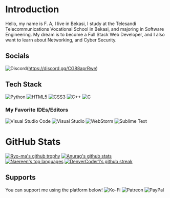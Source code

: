 # Introduction
Hello, my name is F. A, I live in Bekasi, I study at the Telesandi Telecommunications Vocational School in Bekasi, and majoring in Software Engineering. My dream is to become a Full Stack Web Developer, and I also want to learn about Networking, and Cyber Security.

## Socials
![Discord](https://img.shields.io/badge/Discord-%235865F2.svg?style=for-the-badge&logo=discord&logoColor=white)(https://discord.gg/CG88aprRwe)

## Tech Stack
![Python](https://img.shields.io/badge/python-3670A0?style=for-the-badge&logo=python&logoColor=ffdd54) ![HTML5](https://img.shields.io/badge/html5-%23E34F26.svg?style=for-the-badge&logo=html5&logoColor=white) ![CSS3](https://img.shields.io/badge/css3-%231572B6.svg?style=for-the-badge&logo=css3&logoColor=white) ![C++](https://img.shields.io/badge/c++-%2300599C.svg?style=for-the-badge&logo=c%2B%2B&logoColor=white) ![C](https://img.shields.io/badge/c-%2300599C.svg?style=for-the-badge&logo=c&logoColor=white)
### My Favorite IDEs/Editors
![Visual Studio Code](https://img.shields.io/badge/Visual%20Studio%20Code-0078d7.svg?style=for-the-badge&logo=visual-studio-code&logoColor=white) ![Visual Studio](https://img.shields.io/badge/Visual%20Studio-5C2D91.svg?style=for-the-badge&logo=visual-studio&logoColor=white) ![WebStorm](https://img.shields.io/badge/webstorm-143?style=for-the-badge&logo=webstorm&logoColor=white&color=black) ![Sublime Text](https://img.shields.io/badge/sublime_text-%23575757.svg?style=for-the-badge&logo=sublime-text&logoColor=important)

# GitHub Stats
[![Ryo-ma's github trophy](https://github-profile-trophy.vercel.app/?username=Antiquarentine&row=1)](https://github.com/Antiquarentine/github-profile-trophy)
[![Anurag's github stats](https://github-readme-stats.vercel.app/api?username=Antiquarentine&theme=blue-green)](https://github.com/Antiquarentine/github-readme-stats)
[![Naereen's top languages](https://github-readme-stats.vercel.app/api/top-langs/?username=Antiquarentine&theme=blue-green)](https://github.com/Antiquarentine/github-readme-stats)
[![DenverCoder1's github streak](https://github-readme-streak-stats.herokuapp.com/?user=Antiquarentine&theme=blue-green)](https://github.com/Antiquarentine/github-readme-streak-stats)

## Supports
You can support me using the platform below!
![Ko-Fi](https://img.shields.io/badge/Ko--fi-F16061?style=for-the-badge&logo=ko-fi&logoColor=white) ![Patreon](https://img.shields.io/badge/Patreon-F96854?style=for-the-badge&logo=patreon&logoColor=white) ![PayPal](https://img.shields.io/badge/PayPal-00457C?style=for-the-badge&logo=paypal&logoColor=white)
